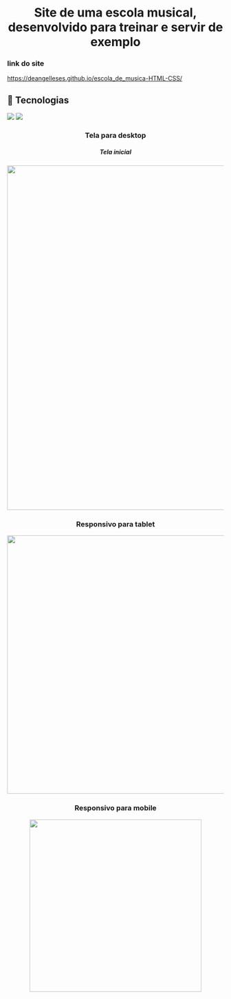 # <h1 align="center">Site de uma escola musical, desenvolvido para treinar e servir de exemplo</h1>

<h3 align="start">link do site</h3>

<a>https://deangelleses.github.io/escola_de_musica-HTML-CSS/</a>
<br>

## 🚀 Tecnologias
<div>
  <img src="https://img.shields.io/badge/HTML-239120?style=for-the-badge&logo=html5&logoColor=white">
  <img src="https://img.shields.io/badge/CSS-239120?&style=for-the-badge&logo=css3&logoColor=white">
</div>

<h3 align="center">Tela para desktop</h3>
<h5 align="center">Tela inicial</h5>

<div align="center">
  <img src="https://github.com/DeangellesES/escola_de_musica-HTML-CSS/blob/main/tela_desktop.png" width="800">
</div>

<h3 align="center">Responsivo para tablet</h3>
<div align="center">
  <img src="https://github.com/DeangellesES/escola_de_musica-HTML-CSS/blob/main/tela_tablet.png" width="600">
</div>

<h3 align="center">Responsivo para mobile</h3>
<div align="center">
  <img src="https://github.com/DeangellesES/escola_de_musica-HTML-CSS/blob/main/tela_mobile.png" width="400">
</div>
